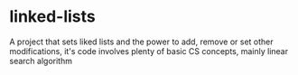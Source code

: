 # linked-lists
A project that sets liked lists and the power to add, remove or set other modifications, it's code involves plenty of basic CS concepts, mainly linear search algorithm
